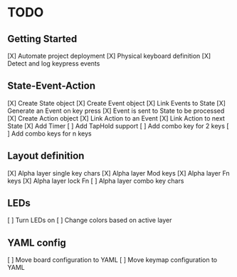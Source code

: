 # TODO

## Getting Started
[X] Automate project deployment
[X] Physical keyboard definition
[X] Detect and log keypress events

## State-Event-Action
[X] Create State object
[X] Create Event object
[X] Link Events to State
[X] Generate an Event on key press
[X] Event is sent to State to be processed
[X] Create Action object
[X] Link Action to an Event
[X] Link Action to next State
[X] Add Timer
[ ] Add TapHold support
[ ] Add combo key for 2 keys
[ ] Add combo keys for n keys

## Layout definition
[X] Alpha layer single key chars
[X] Alpha layer Mod keys
[X] Alpha layer Fn keys
[X] Alpha layer lock Fn
[ ] Alpha layer combo key chars

## LEDs
[ ] Turn LEDs on
[ ] Change colors based on active layer

## YAML config
[ ] Move board configuration to YAML
[ ] Move keymap configuration to YAML
